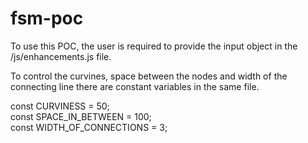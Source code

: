# fsm-poc


To use this POC, the user is required to provide the input object in the /js/enhancements.js file.


To control the curvines, space between the nodes and width of the connecting line there are constant variables in the same file.

const CURVINESS = 50;  
const SPACE_IN_BETWEEN = 100;  
const WIDTH_OF_CONNECTIONS = 3;  
